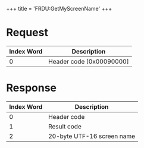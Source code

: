 +++
title = 'FRDU:GetMyScreenName'
+++

# Request

| Index Word | Description                |
|------------|----------------------------|
| 0          | Header code \[0x00090000\] |

# Response

| Index Word | Description                |
|------------|----------------------------|
| 0          | Header code                |
| 1          | Result code                |
| 2          | 20-byte UTF-16 screen name |